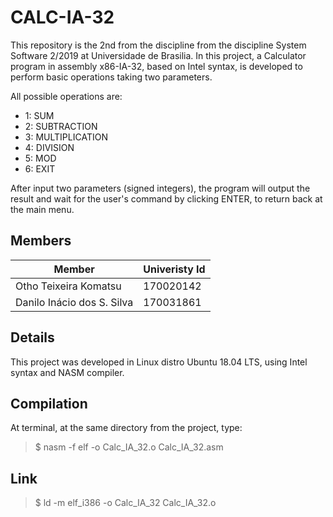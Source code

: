# CALC-IA-32

This repository is the 2nd from the discipline from the discipline System Software 2/2019 at Universidade de Brasilia. In this project, a Calculator program in assembly x86-IA-32, based on Intel syntax, is developed to perform basic operations taking two parameters.

All possible operations are:

- 1: SUM
- 2: SUBTRACTION
- 3: MULTIPLICATION
- 4: DIVISION
- 5: MOD
- 6: EXIT

After input two parameters (signed integers), the program will output the result and wait for the user's command by clicking ENTER, to return back at the main menu.

## Members

Member                     | Univeristy Id
---------------------------|------------------
Otho Teixeira Komatsu      | 170020142
Danilo Inácio dos S. Silva | 170031861

## Details

This project was developed in Linux distro Ubuntu 18.04 LTS, using Intel syntax and NASM compiler.

## Compilation

At terminal, at the same directory from the project, type:

> $ nasm -f elf -o Calc_IA_32.o Calc_IA_32.asm

## Link

> $ ld -m elf_i386 -o Calc_IA_32 Calc_IA_32.o